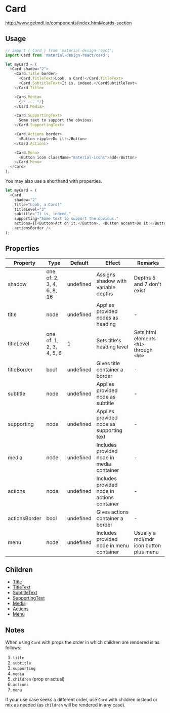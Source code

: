 # Card

http://www.getmdl.io/components/index.html#cards-section


## Usage

```javascript
// import { Card } from 'material-design-react';
import Card from 'material-design-react/card';

let myCard = (
  <Card shadow="2">
    <Card.Title border>
      <Card.TitleText>Look, a Card!</Card.TitleText>
      <Card.SubtitleText>It is, indeed.</CardSubtitleText>
    </Card.Title>

    <Card.Media>
      {/* ... */}
    </Card.Media>

    <Card.SupportingText>
      Some text to support the obvious.
    </Card.SupportingText>

    <Card.Actions border>
      <Button ripple>Do it!</Button>
    </Card.Actions>

    <Card.Menu>
      <Button icon className="material-icons">add</Button>
    </Card.Menu>
  </Card>
);
```

You may also use a shorthand with properties.

```javascript
let myCard = (
  <Card
    shadow="2"
    title="Look, a Card!"
    titleLevel="3"
    subtitle="It is, indeed."
    supporting="Some text to support the obvious."
    actions={[<Button>Act on it.</Button>, <Button accent>Do it!</Button>]}
    actionsBorder />
);
```


## Properties

Property | Type | Default | Effect | Remarks
-------- | -----| ------- | ------ | -------
shadow | one of: 2, 3, 4, 6, 8, 16 | undefined | Assigns shadow with variable depths | Depths 5 and 7 don't exist
title | node | undefined | Applies provided nodes as heading | -
titleLevel | one of: 1, 2, 3, 4, 5, 6 | 1 | Sets title's heading level | Sets html elements `<h1>` through `<h6>`
titleBorder | bool| undefined | Gives title container a border | -
subtitle | node | undefined | Applies provided node as subtitle | -
supporting | node | undefined | Applies provided node as supporting text | -
media | node | undefined | Includes provided node in media container | -
actions | node | undefined | Includes provided node in actions container | -
actionsBorder | bool | undefined | Gives actions container a border | -
menu | node | undefined | Includes provided node in menu container | Usually a mdl/mdr icon button plus menu

## Children

* [Title](./title/README.md)
* [TitleText](./title-text/README.md)
* [SubtitleText](./subtitle-text/README.md)
* [SupportingText](./supporting-text/README.md)
* [Media](./media/README.md)
* [Actions](./actions/README.md)
* [Menu](./menu/README.md)


## Notes

When using `Card` with props the order in which children are rendered is as follows:

1. `title`
2. `subtitle`
3. `supporting`
4. `media`
5. `children` (prop or actual)
6. `actions`
7. `menu`

If your use case seeks a different order, use `Card` with children instead or mix as needed (as `children` will be rendered in any case).
